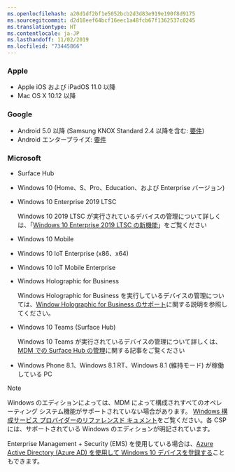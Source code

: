 ```yaml
---
ms.openlocfilehash: a20d1df2bf1e5052bcb2d3d83e919e190f8d9175
ms.sourcegitcommit: d2d18eef64bcf16eec1a48fcb67f1362537c0245
ms.translationtype: HT
ms.contentlocale: ja-JP
ms.lasthandoff: 11/02/2019
ms.locfileid: "73445866"
---
```



### <a name="apple"></a>Apple
- Apple iOS および iPadOS 11.0 以降
- Mac OS X 10.12 以降

### <a name="google"></a>Google
- Android 5.0 以降 (Samsung KNOX Standard 2.4 以降を含む: [要件](https://www.samsungknox.com/en/knox-platform/supported-devices/2.4+))
- Android エンタープライズ: [要件](https://support.google.com/work/android/topic/9428066)

### <a name="microsoft"></a>Microsoft

- Surface Hub
- Windows 10 (Home、S、Pro、Education、および Enterprise バージョン)
- Windows 10 Enterprise 2019 LTSC

  Windows 10 2019 LTSC が実行されているデバイスの管理について詳しくは、「[Windows 10 Enterprise 2019 LTSC の新機能](https://docs.microsoft.com/windows/whats-new/ltsc/whats-new-windows-10-2019)」をご覧ください
  
- Windows 10 Mobile
- Windows 10 IoT Enterprise (x86、x64)
- Windows 10 IoT Mobile Enterprise
- Windows Holographic for Business

  Windows Holographic for Business を実行しているデバイスの管理については、[Window Holographic for Business のサポート](../fundamentals/windows-holographic-for-business.md)に関する説明を参照してください。

- Windows 10 Teams (Surface Hub)

   Windows 10 Teams が実行されているデバイスの管理について詳しくは、[MDM での Surface Hub の管理](https://docs.microsoft.com/surface-hub/manage-settings-with-mdm-for-surface-hub)に関する記事をご覧ください
- Windows Phone 8.1、Windows 8.1 RT、Windows 8.1 (維持モード) が稼働している PC

> [!NOTE]
> Windows のエディションによっては、MDM によって構成されすべてのオペレーティング システム機能がサポートされていない場合があります。 [Windows 構成サービス プロバイダーのリファレンスド キュメント](https://docs.microsoft.com/windows/configuration/provisioning-packages/how-it-pros-can-use-configuration-service-providers)をご覧ください。各 CSP には、サポートされている Windows のエディションが明記されています。

Enterprise Management + Security (EMS) を使用している場合は、[Azure Active Directory (Azure AD) を使用して Windows 10 デバイスを登録する](/intune/windows-enroll)こともできます。


